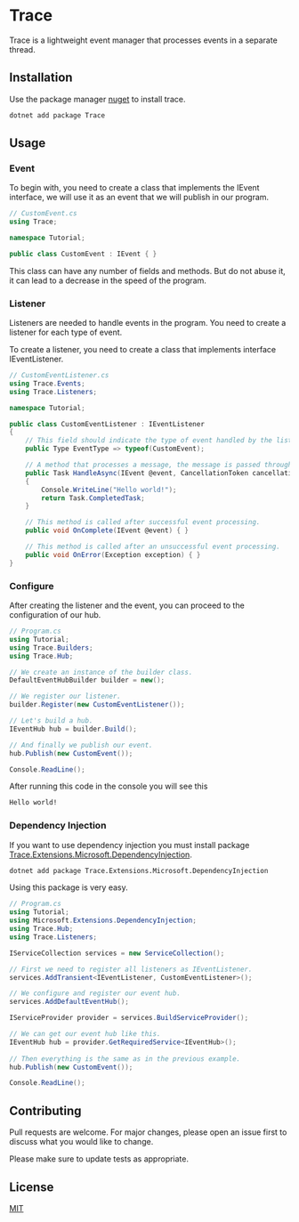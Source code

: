 # Trace

Trace is a lightweight event manager that processes events in a separate thread.

## Installation

Use the package manager [nuget](https://www.nuget.org/) to install trace.

```bash
dotnet add package Trace
```

## Usage

### Event 

To begin with, you need to create a class that implements the IEvent interface, we will use it as an event that we will publish in our program.

```csharp
// CustomEvent.cs
using Trace;

namespace Tutorial;

public class CustomEvent : IEvent { }
```

This class can have any number of fields and methods. But do not abuse it, it can lead to a decrease in the speed of the program.

### Listener

Listeners are needed to handle events in the program. You need to create a listener for each type of event.

To create a listener, you need to create a class that implements interface IEventListener. 

```csharp
// CustomEventListener.cs
using Trace.Events;
using Trace.Listeners;

namespace Tutorial;

public class CustomEventListener : IEventListener
{
    // This field should indicate the type of event handled by the listener
    public Type EventType => typeof(CustomEvent);

    // A method that processes a message, the message is passed through method parameters.
    public Task HandleAsync(IEvent @event, CancellationToken cancellationToken = default)
    {
        Console.WriteLine("Hello world!");
        return Task.CompletedTask;
    }

    // This method is called after successful event processing.
    public void OnComplete(IEvent @event) { }

    // This method is called after an unsuccessful event processing.
    public void OnError(Exception exception) { }
}
```

### Configure

After creating the listener and the event, you can proceed to the configuration of our hub.

``` csharp
// Program.cs
using Tutorial;
using Trace.Builders;
using Trace.Hub;

// We create an instance of the builder class.
DefaultEventHubBuilder builder = new();

// We register our listener.
builder.Register(new CustomEventListener());

// Let's build a hub.
IEventHub hub = builder.Build();

// And finally we publish our event.
hub.Publish(new CustomEvent());

Console.ReadLine();
```

After running this code in the console you will see this

```bash
Hello world!
```

### Dependency Injection

If you want to use dependency injection you must install package [Trace.Extensions.Microsoft.DependencyInjection](https://www.nuget.org/).

```bash
dotnet add package Trace.Extensions.Microsoft.DependencyInjection 
```

Using this package is very easy.

``` csharp 
// Program.cs
using Tutorial;
using Microsoft.Extensions.DependencyInjection;
using Trace.Hub;
using Trace.Listeners;

IServiceCollection services = new ServiceCollection();

// First we need to register all listeners as IEventListener.
services.AddTransient<IEventListener, CustomEventListener>();

// We configure and register our event hub.
services.AddDefaultEventHub();

IServiceProvider provider = services.BuildServiceProvider();

// We can get our event hub like this.
IEventHub hub = provider.GetRequiredService<IEventHub>();
 
// Then everything is the same as in the previous example.
hub.Publish(new CustomEvent());

Console.ReadLine();
```
## Contributing
Pull requests are welcome. For major changes, please open an issue first to discuss what you would like to change.

Please make sure to update tests as appropriate.

## License
[MIT](https://choosealicense.com/licenses/mit/)
